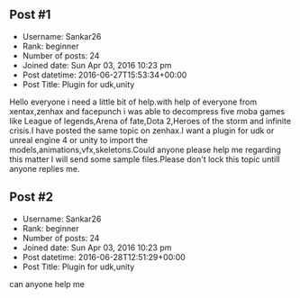 ## Post #1
- Username: Sankar26
- Rank: beginner
- Number of posts: 24
- Joined date: Sun Apr 03, 2016 10:23 pm
- Post datetime: 2016-06-27T15:53:34+00:00
- Post Title: Plugin for udk,unity

Hello everyone i need a little bit of help.with help of everyone from xentax,zenhax and facepunch i was able to decompress five moba games like League of legends,Arena of fate,Dota 2,Heroes of the storm and infinite crisis.I have posted the same topic on zenhax.I want a plugin for udk or unreal engine 4 or unity to import the models,animations,vfx,skeletons.Could anyone please help me regarding this matter I will send some sample files.Please don't lock this topic untill anyone replies me.
## Post #2
- Username: Sankar26
- Rank: beginner
- Number of posts: 24
- Joined date: Sun Apr 03, 2016 10:23 pm
- Post datetime: 2016-06-28T12:51:29+00:00
- Post Title: Plugin for udk,unity

can anyone help me
